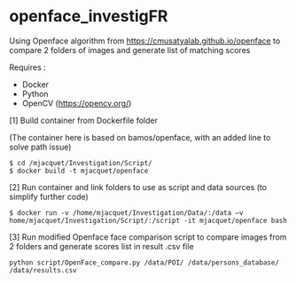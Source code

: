# openface_investigFR
Using Openface algorithm from https://cmusatyalab.github.io/openface to compare 2 folders of images and generate list of matching scores

Requires :
* Docker
* Python
* OpenCV (https://opencv.org/)

[1] Build container from Dockerfile folder

(The container here is based on bamos/openface, with an added line to solve path issue)

```
$ cd /mjacquet/Investigation/Script/      
$ docker build -t mjacquet/openface
```

[2] Run container and link folders to use as script and data sources (to simplify further code)

```
$ docker run -v /home/mjacquet/Investigation/Data/:/data –v home/mjacquet/Investigation/Script/:/script -it mjacquet/openface bash
```

[3] Run modified Openface face comparison script to compare images from 2 folders and generate scores list in result .csv file

```
python script/OpenFace_compare.py /data/POI/ /data/persons_database/ /data/results.csv
```
